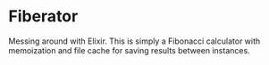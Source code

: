 Fiberator
=========

Messing around with Elixir. This is simply a Fibonacci calculator with memoization and file cache for saving results between instances.
